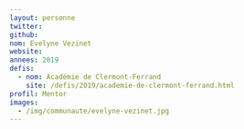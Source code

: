```yaml
---
layout: personne
twitter:
github:
nom: Evelyne Vezinet
website:
annees: 2019
defis:
  - nom: Académie de Clermont-Ferrand
    site: /defis/2019/academie-de-clermont-ferrand.html
profil: Mentor
images:
  - /img/communaute/evelyne-vezinet.jpg
---
```

